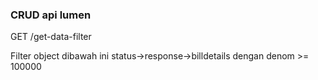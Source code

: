 ### CRUD api lumen

GET /get-data-filter

Filter object dibawah ini status->response->billdetails dengan denom >= 100000
